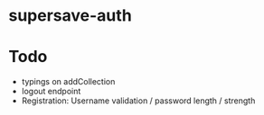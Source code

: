 supersave-auth
=========================

# Todo

- typings on addCollection
- logout endpoint
- Registration: Username validation / password length / strength